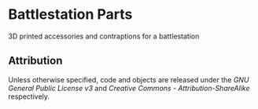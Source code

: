 # Battlestation Parts

3D printed accessories and contraptions for a battlestation

## Attribution

Unless otherwise specified, code and objects are released under the *GNU General Public License v3* and *Creative Commons - Attribution-ShareAlike* respectively.

